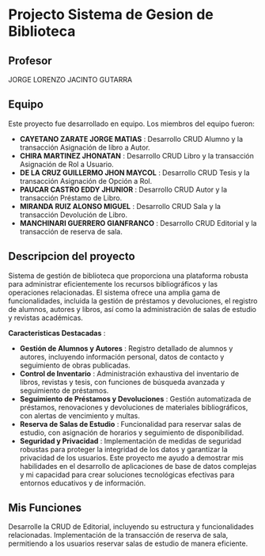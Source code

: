 # Projecto Sistema de Gesion de Biblioteca

## Profesor
 JORGE LORENZO JACINTO GUTARRA
 
## Equipo
Este proyecto fue desarrollado en equipo. Los miembros del equipo fueron:

 - **CAYETANO ZARATE JORGE MATIAS** : Desarrollo CRUD Alumno y la transacción Asignación de libro a Autor.
 - **CHIRA MARTINEZ JHONATAN** : Desarrollo CRUD Libro y la transacción Asignación de Rol a Usuario.
 - **DE LA CRUZ GUILLERMO JHON MAYCOL** : Desarrollo CRUD Tesis y la transacción Asignación de Opción a Rol.
 - **PAUCAR CASTRO EDDY JHUNIOR** : Desarrollo CRUD Autor y la transacción Préstamo de Libro.
 - **MIRANDA RUIZ ALONSO MIGUEL** : Desarrollo CRUD Sala y la transacción Devolución de Libro.
 - **MANCHINARI GUERRERO GIANFRANCO** : Desarrollo CRUD Editorial y la transacción de reserva de sala.

 ## Descripcion del proyecto
 Sistema de gestión de biblioteca que proporciona una plataforma robusta para administrar eficientemente los recursos bibliográficos y las operaciones relacionadas.
El sistema ofrece una amplia gama de funcionalidades, incluida la gestión de préstamos y devoluciones, el registro de alumnos, autores y libros, así como la administración de salas de estudio y revistas académicas.

**Caracteristicas Destacadas** :
- **Gestión de Alumnos y Autores** : Registro detallado de alumnos y autores, incluyendo información personal, datos de contacto y seguimiento de obras publicadas.
- **Control de Inventario** : Administración exhaustiva del inventario de libros, revistas y tesis, con funciones de búsqueda avanzada y seguimiento de préstamos.
- **Seguimiento de Préstamos y Devoluciones** : Gestión automatizada de préstamos, renovaciones y devoluciones de materiales bibliográficos, con alertas de vencimiento y multas.
- **Reserva de Salas de Estudio** : Funcionalidad para reservar salas de estudio, con asignación de horarios y seguimiento de disponibilidad.
- **Seguridad y Privacidad** : Implementación de medidas de seguridad robustas para proteger la integridad de los datos y garantizar la privacidad de los usuarios.
Este proyecto me ayudo a demostrar mis habilidades en el desarrollo de aplicaciones de base de datos complejas y mi capacidad para crear soluciones tecnológicas efectivas para entornos educativos y de información.

## Mis Funciones

Desarrolle la CRUD de Editorial, incluyendo su estructura y funcionalidades relacionadas.
Implementación de la transacción de reserva de sala, permitiendo a los usuarios reservar salas de estudio de manera eficiente.

